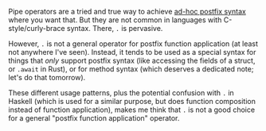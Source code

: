 Pipe operators are a tried and true way to achieve
[ad-hoc postfix syntax](/daily/2025-05-23) where you want that. But they are not
common in languages with C-style/curly-brace syntax. There, `.` is pervasive.

However, `.` is not a general operator for postfix function application (at
least not anywhere I've seen). Instead, it tends to be used as a special syntax
for things that _only_ support postfix syntax (like accessing the fields of a
struct, or `.await` in Rust), or for method syntax (which deserves a dedicated
note; let's do that tomorrow).

These different usage patterns, plus the potential confusion with `.` in Haskell
(which is used for a similar purpose, but does function composition instead of
function application), makes me think that `.` is not a good choice for a
general "postfix function application" operator.
